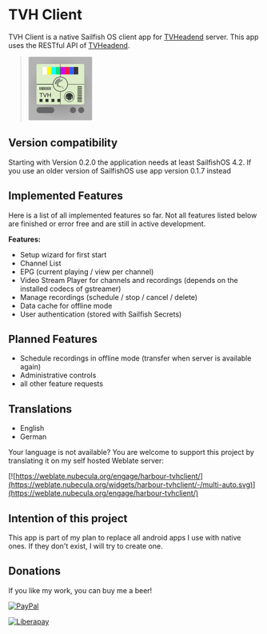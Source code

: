 # TVH Client
TVH Client is a native Sailfish OS client app for [TVHeadend](https://tvheadend.org/) server. This app uses the RESTful API of [TVHeadend](https://tvheadend.org/).

>![](icons/128x128/harbour-tvhclient.png)

## Version compatibility
Starting with Version 0.2.0 the application needs at least SailfishOS 4.2.
If you use an older version of SailfishOS use app version 0.1.7 instead


## Implemented Features
Here is a list of all implemented features so far. Not all features listed below are finished or error free and are still in active development.

**Features:**

- Setup wizard for first start
- Channel List
- EPG (current playing / view per channel)
- Video Stream Player for channels and recordings (depends on the installed codecs of gstreamer)
- Manage recordings (schedule / stop / cancel / delete)
- Data cache for offline mode
- User authentication (stored with Sailfish Secrets)


## Planned Features
- Schedule recordings in offline mode (transfer when server is available again)
- Administrative controls
- all other feature requests

## Translations

- English
- German  
  
Your language is not available? You are welcome to support this project by translating it on my self hosted Weblate server:

[![https://weblate.nubecula.org/engage/harbour-tvhclient/](https://weblate.nubecula.org/widgets/harbour-tvhclient/-/multi-auto.svg)](https://weblate.nubecula.org/engage/harbour-tvhclient/)

## Intention of this project

This app is part of my plan to replace all android apps I use with native ones. If they don't exist, I will try to create one.


## Donations

If you like my work, you can buy me a beer! 

[![PayPal](https://www.paypalobjects.com/en_US/i/btn/btn_donate_LG.gif) ](https://www.paypal.com/paypalme/nubecula/1)

[![Liberapay](https://liberapay.com/assets/widgets/donate.svg)](https://liberapay.com/black-sheep-dev/donate)